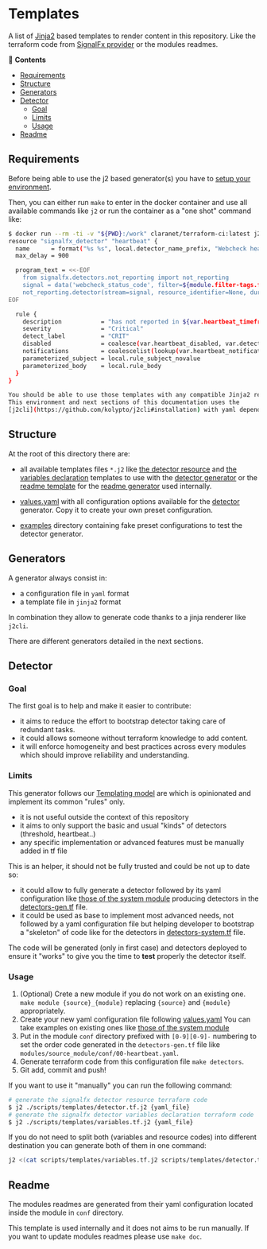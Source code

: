 # Templates

A list of [Jinja2](https://jinja.palletsprojects.com/) 
based templates to render content in this repository.
Like the terraform code from [SignalFx 
provider](https://github.com/splunk-terraform/terraform-provider-signalfx) 
or the modules readmes.

<!-- START doctoc generated TOC please keep comment here to allow auto update -->
<!-- DON'T EDIT THIS SECTION, INSTEAD RE-RUN doctoc TO UPDATE -->
:link: **Contents**

- [Requirements](#requirements)
- [Structure](#structure)
- [Generators](#generators)
- [Detector](#detector)
  - [Goal](#goal)
  - [Limits](#limits)
  - [Usage](#usage)
- [Readme](#readme)

<!-- END doctoc generated TOC please keep comment here to allow auto update -->

## Requirements

Before being able to use the j2 based generator(s) you have to [setup your 
environment](../../docs/environment.md).

Then, you can either run `make` to enter in the docker container and use all 
available commands like `j2` or run the container as a "one shot" command like:
```bash
$ docker run --rm -ti -v "${PWD}:/work" claranet/terraform-ci:latest j2 scripts/templates/detector.tf.j2 scripts/templates/examples/heartbeat-simple.yaml
resource "signalfx_detector" "heartbeat" {
  name      = format("%s %s", local.detector_name_prefix, "Webcheck heartbeat")
  max_delay = 900

  program_text = <<-EOF
    from signalfx.detectors.not_reporting import not_reporting
    signal = data('webcheck_status_code', filter=${module.filter-tags.filter_custom})${var.heartbeat_aggregation_function}.publish('signal')
    not_reporting.detector(stream=signal, resource_identifier=None, duration='${var.heartbeat_timeframe}').publish('CRIT')
EOF

  rule {
    description           = "has not reported in ${var.heartbeat_timeframe}"
    severity              = "Critical"
    detect_label          = "CRIT"
    disabled              = coalesce(var.heartbeat_disabled, var.detectors_disabled)
    notifications         = coalescelist(lookup(var.heartbeat_notifications, "critical", []), var.notifications.critical)
    parameterized_subject = local.rule_subject_novalue
    parameterized_body    = local.rule_body
  }
}

You should be able to use those templates with any compatible Jinja2 renderer. 
This environment and next sections of this documentation uses the 
[j2cli](https://github.com/kolypto/j2cli#installation) with yaml dependency enabled.

```

## Structure

At the root of this directory there are:

* all available templates files `*.j2` like [the detector resource](./detector.tf.j2) 
and [the variables declaration](./variables.tf.j2) templates to use with the [detector 
generator](#detector) or the [readme template](./readme.md.j2) for 
the [readme generator](#readme) used internally.

* [values.yaml](./values.yaml) with all configuration options available for the 
[detector](#detector) generator. Copy it to create your own preset configuration.

* [examples](examples) directory containing fake preset configurations to test the 
detector generator.

## Generators

A generator always consist in: 

* a configuration file in `yaml` format
* a template file in `jinja2` format

In combination they allow to generate code thanks to a jinja renderer like `j2cli`.

There are different generators detailed in the next sections.

## Detector

### Goal

The first goal is to help and make it easier to contribute:

* it aims to reduce the effort to bootstrap detector taking care of redundant tasks.
* it could allows someone without terraform knowledge to add content.
* it will enforce homogeneity and best practices across every modules
which should improve reliability and understanding.

### Limits

This generator follows our [Templating 
model](https://github.com/claranet/terraform-signalfx-detectors/wiki/Templating) are 
which is opinionated and implement its common "rules" only.

* it is not useful outside the context of this repository
* it aims to only support the basic and usual "kinds" of detectors (threshold, heartbeat..)
* any specific implementation or advanced features must be manually added in tf file

This is an helper, it should not be fully trusted and could be not up to date so:

* it could allow to fully generate a detector followed by its yaml configuration like 
[those of the system module](../../modules/smart-agent_system-common/conf) producing 
detectors in the [detectors-gen.tf](../../modules/smart-agent_system-common/detectors-gen.tf) 
file.
* it could be used as base to implement most advanced needs, not followed by a yaml 
configuration file but helping developer to bootstrap a "skeleton" of code like for the 
detectors in [detectors-system.tf](../../modules/smart-agent_system-common/detectors-system.tf) 
file.

The code will be generated (only in first case) and detectors deployed to ensure it 
"works" to give you the time to __test__ properly the detector itself.

### Usage

1. (Optional) Crete a new module if you do not work on an existing one.
`make module {source}_{module}` replacing `{source}` and `{module}` appropriately.
1. Create your new yaml configuration file following [values.yaml](./values.yaml)
You can take examples on existing ones like [those of the system 
module](../../modules/smart-agent_system-common/conf)
1. Put in the module `conf` directory prefixed with `[0-9][0-9]-` numbering to 
set the order code generated in the `detectors-gen.tf` file like 
`modules/source_module/conf/00-heartbeat.yaml`.
1. Generate terraform code from this configuration file `make detectors`.
1. Git add, commit and push!

If you want to use it "manually" you can run the following command:

```bash
# generate the signalfx detector resource terraform code
$ j2 ./scripts/templates/detector.tf.j2 {yaml_file}
# generate the signalfx detector variables declaration terraform code
$ j2 ./scripts/templates/variables.tf.j2 {yaml_file}
```

If you do not need to split both (variables and resource codes) into different 
destination you can generate both of them in one command:

```bash
j2 <(cat scripts/templates/variables.tf.j2 scripts/templates/detector.tf.j2) {yaml_file}
```

## Readme

The modules readmes are generated from their yaml configuration located inside 
the module in `conf` directory.

This template is used internally and it does not aims to be run manually.
If you want to update modules readmes please use `make doc`.

